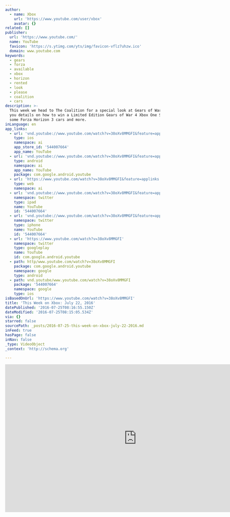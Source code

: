 ```yaml
---
author:
  - name: Xbox
    url: 'https://www.youtube.com/user/xbox'
    avatar: {}
related: []
publisher:
  url: 'https://www.youtube.com/'
  name: YouTube
  favicon: 'https://s.ytimg.com/yts/img/favicon-vflz7uhzw.ico'
  domain: www.youtube.com
keywords:
  - gears
  - forza
  - available
  - xbox
  - horizon
  - rented
  - look
  - please
  - coalition
  - cars
description: >-
  This week we head to The Coalition for a special look at Gears of War 4, give
  you details on how to win a Limited Edition Gears of War 4 Xbox One S, look at
  some Forza Horizon 3 cars and more.
inLanguage: en
app_links:
  - url: 'vnd.youtube://www.youtube.com/watch?v=38oXv8MMGFI&feature=applinks'
    type: ios
    namespace: ai
    app_store_id: '544007664'
    app_name: YouTube
  - url: 'vnd.youtube://www.youtube.com/watch?v=38oXv8MMGFI&feature=applinks'
    type: android
    namespace: ai
    app_name: YouTube
    package: com.google.android.youtube
  - url: 'https://www.youtube.com/watch?v=38oXv8MMGFI&feature=applinks'
    type: web
    namespace: ai
  - url: 'vnd.youtube://www.youtube.com/watch?v=38oXv8MMGFI&feature=applinks'
    namespace: twitter
    type: ipad
    name: YouTube
    id: '544007664'
  - url: 'vnd.youtube://www.youtube.com/watch?v=38oXv8MMGFI&feature=applinks'
    namespace: twitter
    type: iphone
    name: YouTube
    id: '544007664'
  - url: 'https://www.youtube.com/watch?v=38oXv8MMGFI'
    namespace: twitter
    type: googleplay
    name: YouTube
    id: com.google.android.youtube
  - path: http/www.youtube.com/watch?v=38oXv8MMGFI
    package: com.google.android.youtube
    namespace: google
    type: android
  - path: vnd.youtube/www.youtube.com/watch?v=38oXv8MMGFI
    package: '544007664'
    namespace: google
    type: ios
isBasedOnUrl: 'https://www.youtube.com/watch?v=38oXv8MMGFI'
title: 'This Week on Xbox: July 22, 2016'
datePublished: '2016-07-25T08:16:55.150Z'
dateModified: '2016-07-25T08:15:05.534Z'
via: {}
starred: false
sourcePath: _posts/2016-07-25-this-week-on-xbox-july-22-2016.md
inFeed: true
hasPage: false
inNav: false
_type: VideoObject
_context: 'http://schema.org'

---
```

<iframe src="https://cdn.embedly.com/widgets/media.html?src=https%3A%2F%2Fwww.youtube.com%2Fembed%2F38oXv8MMGFI%3Ffeature%3Doembed&amp;url=http%3A%2F%2Fwww.youtube.com%2Fwatch%3Fv%3D38oXv8MMGFI&amp;image=https%3A%2F%2Fi.ytimg.com%2Fvi%2F38oXv8MMGFI%2Fhqdefault.jpg&amp;key=b7d04c9b404c499eba89ee7072e1c4f7&amp;type=text%2Fhtml&amp;schema=youtube" width="854" height="480" scrolling="no" frameborder="0" allowfullscreen="" style=""></iframe>